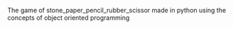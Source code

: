 The game of stone_paper_pencil_rubber_scissor made in python using the concepts of object oriented programming
